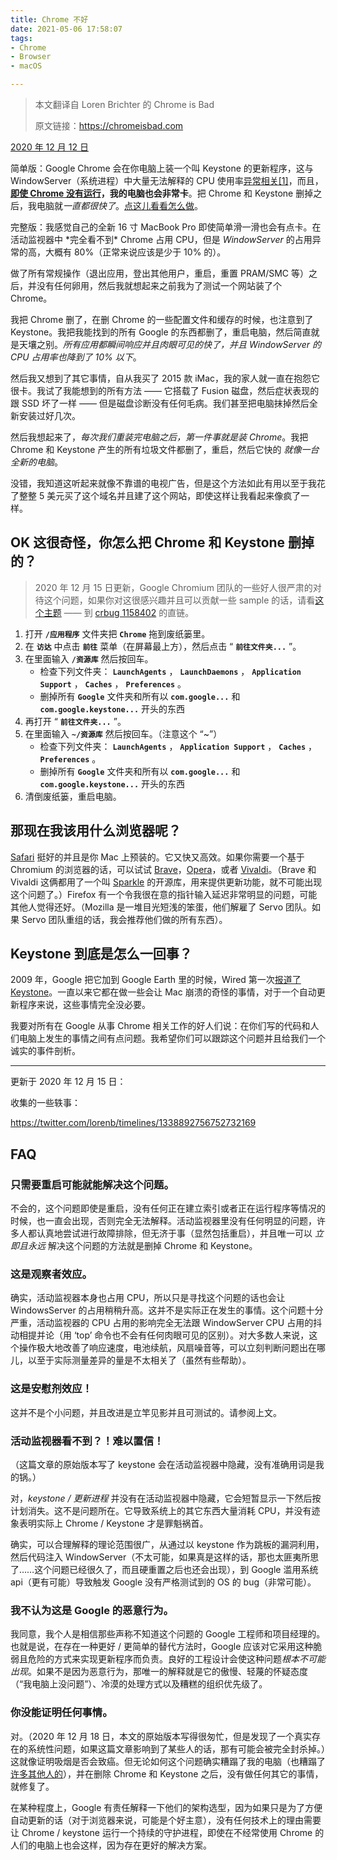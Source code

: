 ```yaml
---
title: Chrome 不好
date: 2021-05-06 17:58:07
tags:
- Chrome
- Browser
- macOS

---
```


> 本文翻译自 Loren Brichter 的 Chrome is Bad
>
> 原文链接：https://chromeisbad.com

[2020 年 12 月 12 日](https://twitter.com/lorenb/status/1337832978253230081)

简单版：Google Chrome 会在你电脑上装一个叫 Keystone 的更新程序，这与 WindowServer（系统进程）中大量无法解释的 CPU 使用率[异常相关](https://twitter.com/lorenb/timelines/1338892756752732169)[[1]](#hiding)，而且，<u>**即使 Chrome 没有运行**</u>**，我的电脑也会非常卡**。把 Chrome 和 Keystone 删掉之后，我电脑就*一直都很快了*。[点这儿看看怎么做](#delete)。

完整版：我感觉自己的全新 16 寸 MacBook Pro 即使简单滑一滑也会有点卡。在活动监视器中 \*完全看不到\* Chrome 占用 CPU，但是 *WindowServer* 的占用异常的高，大概有 80%（正常来说应该是少于 10% 的）。

做了所有常规操作（退出应用，登出其他用户，重启，重置 PRAM/SMC 等）之后，并没有任何卵用，然后我就想起来之前我为了测试一个网站装了个 Chrome。

我把 Chrome 删了，在删 Chrome 的一些配置文件和缓存的时候，也注意到了 Keystone。我把我能找到的所有 Google 的东西都删了，重启电脑，然后简直就是天壤之别。*所有应用都瞬间响应并且肉眼可见的快了，并且 WindowServer 的 CPU 占用率也降到了 10% 以下*。

然后我又想到了其它事情，自从我买了 2015 款 iMac，我的家人就一直在抱怨它很卡。我试了我能想到的所有方法 —— 它搭载了 Fusion 磁盘，然后症状表现的跟 SSD 坏了一样 —— 但是磁盘诊断没有任何毛病。我们甚至把电脑抹掉然后全新安装过好几次。

然后我想起来了，*每次我们重装完电脑之后，第一件事就是装 Chrome*。我把 Chrome 和 Keystone 产生的所有垃圾文件都删了，重启，然后它快的 *就像一台全新的电脑*。

没错，我知道这听起来就像不靠谱的电视广告，但是这个方法如此有用以至于我花了整整 5 美元买了这个域名并且建了这个网站，即使这样让我看起来像疯了一样。

## <a name="delete"></a>OK 这很奇怪，你怎么把 Chrome 和 Keystone 删掉的？

> 2020 年 12 月 15 日更新，Google Chromium 团队的一些好人很严肃的对待这个问题，如果你对这很感兴趣并且可以贡献一些 sample 的话，请看[这个主题](https://twitter.com/lorenb/status/1339364446305710088) —— 到 [crbug 1158402](https://bugs.chromium.org/p/chromium/issues/detail?id=1158402#c18) 的直链。

1. 打开 **`/应用程序`** 文件夹把 **`Chrome`** 拖到废纸篓里。
2. 在 **`访达`** 中点击 **`前往`** 菜单（在屏幕最上方），然后点击 “ **`前往文件夹...`** ”。
3. 在里面输入 **`/资源库`** 然后按回车。
   - 检查下列文件夹： **`LaunchAgents`** ， **`LaunchDaemons`** ， **`Application Support`** ， **`Caches`** ， **`Preferences`** 。
   - 删掉所有 **`Google`** 文件夹和所有以 **`com.google...`** 和 **`com.google.keystone...`** 开头的东西
4. 再打开 “ **`前往文件夹...`** ”。
5. 在里面输入 **`~/资源库`** 然后按回车。（注意这个 “~”）
   - 检查下列文件夹： **`LaunchAgents`** ， **`Application Support`** ， **`Caches`** ， **`Preferences`** 。
   - 删掉所有 **`Google`** 文件夹和所有以 **`com.google...`** 和 **`com.google.keystone...`** 开头的东西
6. 清倒废纸篓，重启电脑。

## 那现在我该用什么浏览器呢？

[Safari](https://www.apple.com/safari/) 挺好的并且是你 Mac 上预装的。它又快又高效。如果你需要一个基于 Chromium 的浏览器的话，可以试试 [Brave](https://brave.com/)，[Opera](https://www.opera.com/)，或者 [Vivaldi](https://vivaldi.com/)。（Brave 和 Vivaldi 这俩都用了一个叫 [Sparkle](https://sparkle-project.org/) 的开源库，用来提供更新功能，就不可能出现这个问题了。）Firefox 有一个令我很在意的指针输入延迟非常明显的问题，可能其他人觉得还好。（Mozilla 是一堆目光短浅的笨蛋，他们解雇了 Servo 团队。如果 Servo 团队重组的话，我会推荐他们做的所有东西）。

## Keystone 到底是怎么一回事？

2009 年，Google 把它加到 Google Earth 里的时候，Wired 第一次[报道了 Keystone](https://www.wired.com/2009/02/why-googles-sof/)。一直以来它都在做一些会让 Mac 崩溃的奇怪的事情，对于一个自动更新程序来说，这些事情完全没必要。

我要对所有在 Google 从事 Chrome 相关工作的好人们说：在你们写的代码和人们电脑上发生的事情之间有点问题。我希望你们可以跟踪这个问题并且给我们一个诚实的事件剖析。

------

更新于 2020 年 12 月 15 日：

收集的一些轶事：

https://twitter.com/lorenb/timelines/1338892756752732169

## FAQ

### 只需要重启可能就能解决这个问题。

不会的，这个问题即使是重启，没有任何正在建立索引或者正在运行程序等情况的时候，也一直会出现，否则完全无法解释。活动监视器里没有任何明显的问题，许多人都认真地尝试进行故障排除，但无济于事（显然包括重启），并且唯一可以 *立即且永远* 解决这个问题的方法就是删掉 Chrome 和 Keystone。

### 这是观察者效应。

确实，活动监视器本身也占用 CPU，所以只是寻找这个问题的话也会让 WindowsServer 的占用稍稍升高。这并不是实际正在发生的事情。这个问题十分严重，活动监视器的 CPU 占用的影响完全无法跟 WindowServer CPU 占用的抖动相提并论（用 ‘top’ 命令也不会有任何肉眼可见的区别）。对大多数人来说，这个操作极大地改善了响应速度，电池续航，风扇噪音等，可以立刻判断问题出在哪儿，以至于实际测量差异的量是不太相关了（虽然有些帮助）。

### 这是安慰剂效应！

这并不是个小问题，并且改进是立竿见影并且可测试的。请参阅上文。

### 活动监视器看不到？！难以置信！

（这篇文章的原始版本写了 keystone 会在活动监视器中隐藏，没有准确用词是我的锅。）

对，*keystone / 更新进程* 并没有在活动监视器中隐藏，它会短暂显示一下然后按计划消失。这不是问题所在。它导致系统上的其它东西大量消耗 CPU，并没有迹象表明实际上 Chrome / Keystone 才是罪魁祸首。

确实，可以合理解释的理论范围很广，从通过以 keystone 作为跳板的漏洞利用，然后代码注入 WindowServer（不太可能，如果真是这样的话，那也太匪夷所思了……这个问题已经很久了，而且硬重置之后也还会出现），到 Google 滥用系统 api（更有可能）导致触发 Google 没有严格测试到的 OS 的 bug（非常可能）。

### 我不认为这是 Google 的恶意行为。

我同意，我个人是相信那些声称不知道这个问题的 Google 工程师和项目经理的。也就是说，在存在一种更好 / 更简单的替代方法时，Google 应该对它采用这种脆弱且危险的方式来实现更新程序而负责。良好的工程设计会使这种问题*根本不可能出现*。如果不是因为恶意行为，那唯一的解释就是它的傲慢、轻蔑的怀疑态度（“我电脑上没问题”）、冷漠的处理方式以及糟糕的组织优先级了。

### 你没能证明任何事情。

对。（2020 年 12 月 18 日，本文的原始版本写得很匆忙，但是发现了一个真实存在的系统性问题，如果这篇文章影响到了某些人的话，那有可能会被完全封杀掉。）这就像证明吸烟是否会致癌。但无论如何这个问题确实糟蹋了我的电脑（也糟蹋了[许多其他人的](https://twitter.com/lorenb/timelines/1338892756752732169)），并在删除 Chrome 和 Keystone 之后，没有做任何其它的事情，就修复了。

在某种程度上，Google 有责任解释一下他们的架构选型，因为如果只是为了方便自动更新的话（对于浏览器来说，可能是个好主意），没有任何技术上的理由需要让 Chrome / keystone 运行一个持续的守护进程，即使在不经常使用 Chrome 的人们的电脑上也会这样，因为存在更好的解决方案。

